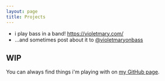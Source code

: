 ```yaml
---
layout: page
title: Projects
---
```


* i play bass in a band! https://violetmary.com/
* ...and sometimes post about it to [@violetmaryonbass](https://www.instagram.com/violetmaryonbass/)

## WIP

You can always find things i'm playing with on [my GitHub page](http://github.com/jrsconfitto).
